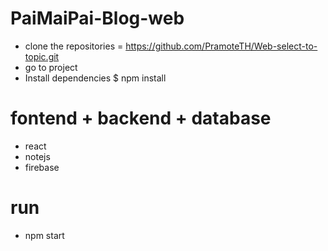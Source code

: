 # PaiMaiPai-Blog-web
- clone the repositories = https://github.com/PramoteTH/Web-select-to-topic.git
- go to project
- Install dependencies
$ npm install

# fontend + backend + database
- react
- notejs
- firebase

# run 
- npm start
